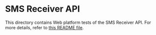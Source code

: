 # SMS Receiver API

This directory contains Web platform tests of the SMS Receiver API. For more details, refer to [this README file](https://cs.chromium.org/chromium/src/content/browser/sms/README.md).
